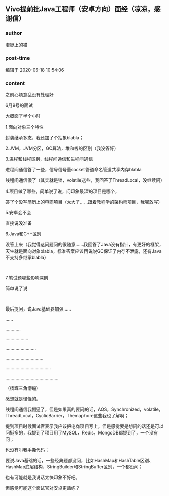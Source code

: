## Vivo提前批Java工程师（安卓方向）面经（凉凉，感谢信）
### author 
潜艇上的猫
### post-time 

编辑于  2020-06-18 10:54:06
### content 
<div class="post-topic-des nc-post-content">
 <p>
  之前心烦意乱没有处理好
 </p>
 <p>
  6月9号的面试
 </p>
 <p>
  大概面了半个小时
 </p>
 <p>
  1.面向对象三个特性
 </p>
 <p>
  封装继承多态，我还加了个抽象blabla；
 </p>
 <p>
  2.JVM，JVM分区，GC算法，堆和栈的区别（我没答好）
 </p>
 <p>
  3.进程和线程区别，线程间通信和进程间通信
 </p>
 <p>
  进程间通信答了一些，信号信号量socket管道命名管道共享内存blabla
 </p>
 <p>
  线程间通信傻了（其实就是锁，volatile这些，我回答了ThreadLocal，没继续问）
 </p>
 <p>
  4.项目做了哪些，简单说了说，问印象最深的项目是哪个，
 </p>
 <p>
  答了个没写简历上的电商项目（太大了……跟着教程学的架构师项目，我哪敢写）
 </p>
 <p>
  5.安卓会不会
 </p>
 <p>
  直接说没准备
 </p>
 <p>
  6.Java和C++区别
 </p>
 <p>
  没答上来（我觉得这问题问的很随意……我回答了Java没有指针，有更好的框架，天生就是面向对象blabla，标准答案应该再说说GC保证了内存不泄露，还有Java不支持多继承blabla）
 </p>
 <p>
  <br/>
 </p>
 <p>
  7.笔试题哪些影响深刻
 </p>
 <p>
  简单说了说
 </p>
 <p>
  <br/>
 </p>
 <p>
  最后提问，说Java基础要加强……
 </p>
 <p>
  ……
 </p>
 <p>
  …………
 </p>
 <p>
  ………………
 </p>
 <p>
  ……………………
 </p>
 <p>
  …………………………
 </p>
 <p>
  ………………………………
 </p>
 <p>
  ……………………………………
 </p>
 <p>
  （杨辉三角懵逼）
 </p>
 <p>
  感想就是怪怪的。
 </p>
 <p>
  线程间通信我懵逼了，但是如果真的要问的话，AQS，Synchronized，volatile，ThreadLocal，CyclicBarrier，Themaphore这些我也了解啊；
 </p>
 <p>
  提到项目时候面试官表示我应该把电商项目写上，但是感觉要是想问的话还是可以问挺多的，我提到了项目用了MySQL，Redis，MongoDB都提到了，一个没有问；
 </p>
 <p>
  也没有叫我手撕代码；
 </p>
 <p>
  要说Java基础的话，一些经典题都没问，比如HashMap和HashTable区别、HashMap底层结构、StringBuilder和StringBuffer区别，一个都没问；
 </p>
 <p>
  也有可能就是我说话太快印象不好吧。
 </p>
 <p>
  但感觉可能这个面试官对安卓更熟练？
 </p>
</div>
